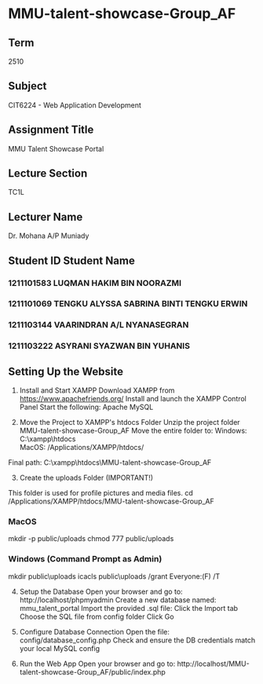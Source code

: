 # MMU-talent-showcase-Group_AF

## Term 
2510

## Subject

CIT6224 - Web Application Development

## Assignment Title

MMU Talent Showcase Portal

## Lecture Section

TC1L

## Lecturer Name

Dr. Mohana A/P Muniady

## Student ID	 Student Name
### 1211101583	LUQMAN HAKIM BIN NOORAZMI
### 1211101069	TENGKU ALYSSA SABRINA BINTI TENGKU ERWIN
### 1211103144	VAARINDRAN A/L NYANASEGRAN
### 1211103222	ASYRANI SYAZWAN BIN YUHANIS


## Setting Up the Website

1. Install and Start XAMPP
Download XAMPP from https://www.apachefriends.org/
Install and launch the XAMPP Control Panel
Start the following:
Apache
MySQL

2. Move the Project to XAMPP's htdocs Folder
Unzip the project folder MMU-talent-showcase-Group_AF
Move the entire folder to:
Windows: C:\xampp\htdocs\
MacOS: /Applications/XAMPP/htdocs/

Final path: C:\xampp\htdocs\MMU-talent-showcase-Group_AF

3. Create the uploads Folder (IMPORTANT!)

This folder is used for profile pictures and media files.
cd /Applications/XAMPP/htdocs/MMU-talent-showcase-Group_AF

### MacOS

mkdir -p public/uploads
chmod 777 public/uploads

### Windows (Command Prompt as Admin)

mkdir public\uploads
icacls public\uploads /grant Everyone:(F) /T

4. Setup the Database
Open your browser and go to:
http://localhost/phpmyadmin
Create a new database named: mmu_talent_portal
Import the provided .sql file:
Click the Import tab
Choose the SQL file from config folder
Click Go

5. Configure Database Connection
Open the file: config/database_config.php
Check and ensure the DB credentials match your local MySQL config

6. Run the Web App
Open your browser and go to: http://localhost/MMU-talent-showcase-Group_AF/public/index.php
